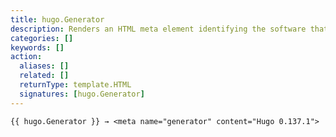 ```yaml
---
title: hugo.Generator
description: Renders an HTML meta element identifying the software that generated the site. 
categories: []
keywords: []
action:
  aliases: []
  related: []
  returnType: template.HTML
  signatures: [hugo.Generator]
---
```


```go-html-template
{{ hugo.Generator }} → <meta name="generator" content="Hugo 0.137.1">
```
